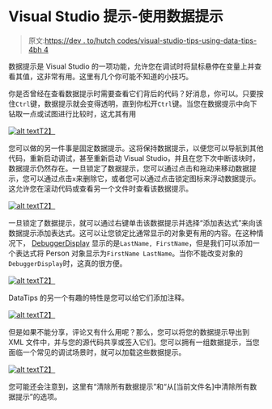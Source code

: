 # Visual Studio 提示-使用数据提示

> 原文:[https://dev . to/hutch codes/visual-studio-tips-using-data-tips-4bh 4](https://dev.to/hutchcodes/visual-studio-tips-using-data-tips-4bh4)

数据提示是 Visual Studio 的一项功能，允许您在调试时将鼠标悬停在变量上并查看其值，这非常有用。这里有几个你可能不知道的小技巧。

你是否曾经在查看数据提示时需要查看它们背后的代码？好消息，你可以。只要按住`Ctrl`键，数据提示就会变得透明，直到你松开`Ctrl`键。当您在数据提示中向下钻取一点或试图进行比较时，这尤其有用

[![alt text](../Images/f90bb0bbe5a996e5268f914c1b4cd3a9.png "Visual of making the data tips transparent.")T2】](https://res.cloudinary.com/practicaldev/image/fetch/s--KRczt_iE--/c_limit%2Cf_auto%2Cfl_progressive%2Cq_66%2Cw_880/https://hutchcodes.net/img/2019/DataTipsTransparent.gif)

您可以做的另一件事是固定数据提示。这将保持数据提示，以便您可以导航到其他代码，重新启动调试，甚至重新启动 Visual Studio，并且在您下次中断该块时，数据提示仍然存在。一旦锁定了数据提示，您可以通过点击和拖动来移动数据提示，您可以通过点击`x`来删除它，或者您可以通过点击锁定图标来浮动数据提示。这允许您在滚动代码或查看另一个文件时查看该数据提示。

[![alt text](../Images/eaecd74e03afc8e730e22e53f02e78fb.png "Visual of pinning, floating and closing a DataTip")T2】](https://res.cloudinary.com/practicaldev/image/fetch/s--9EmAdIWc--/c_limit%2Cf_auto%2Cfl_progressive%2Cq_66%2Cw_880/https://hutchcodes.net/img/2019/DataTipsPinFloat.gif)

一旦锁定了数据提示，就可以通过右键单击该数据提示并选择“添加表达式”来向该数据提示添加表达式。这可以让您锁定比通常显示的对象更有用的内容。在这种情况下， [DebuggerDisplay](https://dev.to/2019/03/visual-studio-tips-debugger-display/) 显示的是`LastName, FirstName`，但是我们可以添加一个表达式将 Person 对象显示为`FirstName LastName`。当你不能改变对象的`DebuggerDisplay`时，这真的很方便。

[![alt text](../Images/dd2ea3ca689a544d365854f2fcee97a3.png "Visual of adding a DataTip comment")T2】](https://res.cloudinary.com/practicaldev/image/fetch/s--ZcOKvRdS--/c_limit%2Cf_auto%2Cfl_progressive%2Cq_66%2Cw_880/https://hutchcodes.net/img/2019/DataTipsAddExpression.gif)

DataTips 的另一个有趣的特性是您可以给它们添加注释。

[![alt text](../Images/bbc62d204c15ba41952661582e856336.png "Visual of adding a DataTip comment")T2】](https://res.cloudinary.com/practicaldev/image/fetch/s--XyIzKr4T--/c_limit%2Cf_auto%2Cfl_progressive%2Cq_66%2Cw_880/https://hutchcodes.net/img/2019/DataTipsComment.gif)

但是如果不能分享，评论又有什么用呢？那么，您可以将您的数据提示导出到 XML 文件中，并与您的源代码共享或签入它们。您可以拥有一组数据提示，当您面临一个常见的调试场景时，就可以加载这些数据提示。

[![alt text](../Images/d86bfb13bd7b60c6d2aa99c3cdef4669.png "Visual of adding a DataTip comment")T2】](https://res.cloudinary.com/practicaldev/image/fetch/s--u33D9yTc--/c_limit%2Cf_auto%2Cfl_progressive%2Cq_auto%2Cw_880/https://hutchcodes.net/img/2019/DataTipsImportExport.jpg)

您可能还会注意到，这里有“清除所有数据提示”和“从[当前文件名]中清除所有数据提示”的选项。